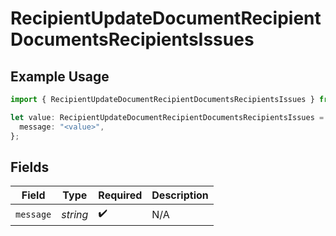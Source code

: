 # RecipientUpdateDocumentRecipientDocumentsRecipientsIssues

## Example Usage

```typescript
import { RecipientUpdateDocumentRecipientDocumentsRecipientsIssues } from "@documenso/sdk-typescript/models/errors";

let value: RecipientUpdateDocumentRecipientDocumentsRecipientsIssues = {
  message: "<value>",
};
```

## Fields

| Field              | Type               | Required           | Description        |
| ------------------ | ------------------ | ------------------ | ------------------ |
| `message`          | *string*           | :heavy_check_mark: | N/A                |